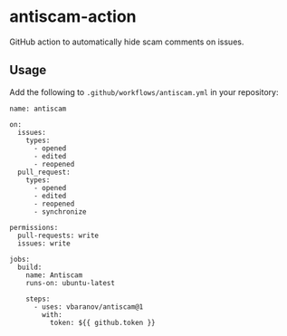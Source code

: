 # antiscam-action

GitHub action to automatically hide scam comments on issues.

## Usage

Add the following to `.github/workflows/antiscam.yml` in your repository:

```
name: antiscam

on:
  issues:
    types:
      - opened
      - edited
      - reopened
  pull_request:
    types:
      - opened
      - edited
      - reopened
      - synchronize

permissions:
  pull-requests: write
  issues: write

jobs:
  build:
    name: Antiscam
    runs-on: ubuntu-latest

    steps:
      - uses: vbaranov/antiscam@1
        with:
          token: ${{ github.token }}
```

